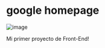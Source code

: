 # google homepage
![image](https://user-images.githubusercontent.com/81722772/121596591-ffd1de00-ca15-11eb-9ad7-227a54115191.png)

Mi primer proyecto de Front-End!

